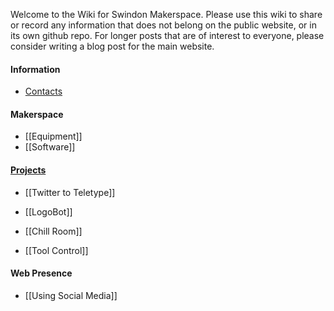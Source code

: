 Welcome to the Wiki for Swindon Makerspace.  Please use this wiki to share or record any information that does not belong on the public website, or in its own github repo.  For longer posts that are of interest to everyone, please consider writing a blog post for the main website.


#### Information

- [Contacts](http://www.swindon-makerspace.org/contact-us/)


#### Makerspace

- [[Equipment]]
- [[Software]]

#### [Projects](Makerspace-Projects)

- [[Twitter to Teletype]]

- [[LogoBot]]

- [[Chill Room]]

- [[Tool Control]]
#### Web Presence

- [[Using Social Media]]
